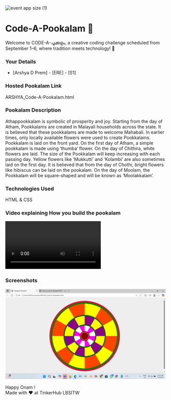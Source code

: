 <img width="1920" height="1080" alt="event app size (1)" src="https://github.com/user-attachments/assets/9c18c1de-1249-41ca-9561-1bc003606551" />

# Code-A-Pookalam 🌸
Welcome to CODE-A-പൂക്കളം, a creative coding challenge scheduled from September 1–6, where tradition meets technology! 🌼


### Your Details
- [Arshya D Prem] - [ERE] - [S1]



### Hosted Pookalam Link
ARSHYA_Code-A-Pookalam.html


### Pookalam Description
Athappookkalam is symbolic of prosperity and joy. Starting from the day of Atham, Pookkalams are created in Malayali households across the state. It is believed that these pookkalams are made to welcome Mahabali. In earlier times, only locally available flowers were used to create Pookkalams. Pookkalam is laid on the front yard. On the first day of Atham, a simple pookkalam is made using ‘thumba’ flower. On the day of Chithira, white flowers are laid. The size of the Pookkalam will keep increasing with each passing day. Yellow flowers like ‘Mukkutti’ and ‘Kolambi’ are also sometimes laid on the first day. It is believed that from the day of Chothi, bright flowers like hibiscus can be laid on the pookalam. On the day of Moolam, the Pookkalam will be square-shaped and will be known as ‘Moolakkalam’.



### Technologies Used 
HTML & CSS 

### Video explaining How you build the pookalam
<video controls src="Video.mp4" title="Title"></video>


### Screenshots
![alt text](Pookalam.png)


Happy Onam ! <br>
Made with ❤️ at TinkerHub LBSITW

